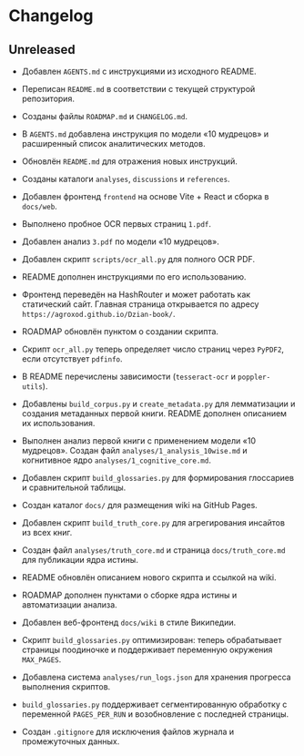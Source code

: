 # Changelog

## Unreleased

- Добавлен `AGENTS.md` с инструкциями из исходного README.
- Переписан `README.md` в соответствии с текущей структурой репозитория.
- Созданы файлы `ROADMAP.md` и `CHANGELOG.md`.
- В `AGENTS.md` добавлена инструкция по модели «10 мудрецов» и расширенный список аналитических методов.
- Обновлён `README.md` для отражения новых инструкций.
- Созданы каталоги `analyses`, `discussions` и `references`.
- Добавлен фронтенд `frontend` на основе Vite + React и сборка в `docs/web`.
- Выполнено пробное OCR первых страниц `1.pdf`.
- Добавлен анализ `3.pdf` по модели «10 мудрецов».
- Добавлен скрипт `scripts/ocr_all.py` для полного OCR PDF.
- README дополнен инструкциями по его использованию.
- Фронтенд переведён на HashRouter и может работать как статический сайт. Главная страница открывается по адресу `https://agroxod.github.io/Dzian-book/`.
- ROADMAP обновлён пунктом о создании скрипта.
- Скрипт `ocr_all.py` теперь определяет число страниц через `PyPDF2`, если
  отсутствует `pdfinfo`.
- В README перечислены зависимости (`tesseract-ocr` и `poppler-utils`).
- Добавлены `build_corpus.py` и `create_metadata.py` для лемматизации и создания
  метаданных первой книги. README дополнен описанием их использования.
- Выполнен анализ первой книги с применением модели «10 мудрецов». Создан файл `analyses/1_analysis_10wise.md` и когнитивное ядро `analyses/1_cognitive_core.md`.
- Добавлен скрипт `build_glossaries.py` для формирования глоссариев и сравнительной таблицы.
- Создан каталог `docs/` для размещения wiki на GitHub Pages.

- Добавлен скрипт `build_truth_core.py` для агрегирования инсайтов из всех книг.
- Создан файл `analyses/truth_core.md` и страница `docs/truth_core.md` для публикации ядра истины.
- README обновлён описанием нового скрипта и ссылкой на wiki.
- ROADMAP дополнен пунктами о сборке ядра истины и автоматизации анализа.
- Добавлен веб-фронтенд `docs/wiki` в стиле Википедии.
- Скрипт `build_glossaries.py` оптимизирован: теперь обрабатывает страницы поодиночке и поддерживает переменную окружения `MAX_PAGES`.
- Добавлена система `analyses/run_logs.json` для хранения прогресса выполнения скриптов.
- `build_glossaries.py` поддерживает сегментированную обработку с переменной `PAGES_PER_RUN` и возобновление с последней страницы.
- Создан `.gitignore` для исключения файлов журнала и промежуточных данных.
